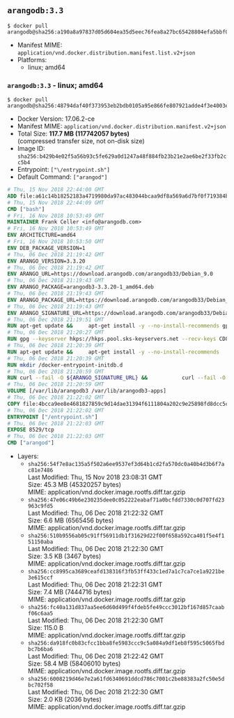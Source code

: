 ## `arangodb:3.3`

```console
$ docker pull arangodb@sha256:a190a8a97837d05d604ea35d5eec76fea8a27bc65428804efa5bbf0e5dade011
```

-	Manifest MIME: `application/vnd.docker.distribution.manifest.list.v2+json`
-	Platforms:
	-	linux; amd64

### `arangodb:3.3` - linux; amd64

```console
$ docker pull arangodb@sha256:48794daf40f373953eb2bdb0105a95e866fe807921adde4f3e4003e319fb43fb
```

-	Docker Version: 17.06.2-ce
-	Manifest MIME: `application/vnd.docker.distribution.manifest.v2+json`
-	Total Size: **117.7 MB (117742057 bytes)**  
	(compressed transfer size, not on-disk size)
-	Image ID: `sha256:b429b4e02f5a56b93c5fe629a0d1247a48f884fb23b21e2ae6be2f33fb2cc5b4`
-	Entrypoint: `["\/entrypoint.sh"]`
-	Default Command: `["arangod"]`

```dockerfile
# Thu, 15 Nov 2018 22:44:00 GMT
ADD file:a61c14b18252183a4719980da97ac483044bcaa9df8a569a6d7bf0f719384b5e in / 
# Thu, 15 Nov 2018 22:44:09 GMT
CMD ["bash"]
# Fri, 16 Nov 2018 10:53:49 GMT
MAINTAINER Frank Celler <info@arangodb.com>
# Fri, 16 Nov 2018 10:53:49 GMT
ENV ARCHITECTURE=amd64
# Fri, 16 Nov 2018 10:53:50 GMT
ENV DEB_PACKAGE_VERSION=1
# Thu, 06 Dec 2018 21:19:42 GMT
ENV ARANGO_VERSION=3.3.20
# Thu, 06 Dec 2018 21:19:42 GMT
ENV ARANGO_URL=https://download.arangodb.com/arangodb33/Debian_9.0
# Thu, 06 Dec 2018 21:19:43 GMT
ENV ARANGO_PACKAGE=arangodb3-3.3.20-1_amd64.deb
# Thu, 06 Dec 2018 21:19:43 GMT
ENV ARANGO_PACKAGE_URL=https://download.arangodb.com/arangodb33/Debian_9.0/amd64/arangodb3-3.3.20-1_amd64.deb
# Thu, 06 Dec 2018 21:19:43 GMT
ENV ARANGO_SIGNATURE_URL=https://download.arangodb.com/arangodb33/Debian_9.0/amd64/arangodb3-3.3.20-1_amd64.deb.asc
# Thu, 06 Dec 2018 21:19:51 GMT
RUN apt-get update &&     apt-get install -y --no-install-recommends gpg dirmngr     &&     rm -rf /var/lib/apt/lists/*
# Thu, 06 Dec 2018 21:20:27 GMT
RUN gpg --keyserver hkps://hkps.pool.sks-keyservers.net --recv-keys CD8CB0F1E0AD5B52E93F41E7EA93F5E56E751E9B
# Thu, 06 Dec 2018 21:20:39 GMT
RUN apt-get update &&     apt-get install -y --no-install-recommends         libjemalloc1         ca-certificates         pwgen         curl         numactl     &&     rm -rf /var/lib/apt/lists/*
# Thu, 06 Dec 2018 21:20:39 GMT
RUN mkdir /docker-entrypoint-initdb.d
# Thu, 06 Dec 2018 21:20:59 GMT
RUN curl --fail -O ${ARANGO_SIGNATURE_URL} &&           curl --fail -O ${ARANGO_PACKAGE_URL} &&             gpg --verify ${ARANGO_PACKAGE}.asc &&     (echo arangodb3 arangodb3/password password test | debconf-set-selections) &&     (echo arangodb3 arangodb3/password_again password test | debconf-set-selections) &&     DEBIAN_FRONTEND="noninteractive" dpkg -i ${ARANGO_PACKAGE} &&     rm -rf /var/lib/arangodb3/* &&     sed -ri         -e 's!127\.0\.0\.1!0.0.0.0!g'         -e 's!^(file\s*=).*!\1 -!'         -e 's!^\s*uid\s*=.*!!'         /etc/arangodb3/arangod.conf     && chgrp 0 /var/lib/arangodb3 /var/lib/arangodb3-apps     && chmod 775 /var/lib/arangodb3 /var/lib/arangodb3-apps     &&     rm -f ${ARANGO_PACKAGE}*
# Thu, 06 Dec 2018 21:20:59 GMT
VOLUME [/var/lib/arangodb3 /var/lib/arangodb3-apps]
# Thu, 06 Dec 2018 21:22:02 GMT
COPY file:4bcca9ee8e4681827859c9d14dae31394f6111804a202c9e25898fd8dcc5c8d4 in /entrypoint.sh 
# Thu, 06 Dec 2018 21:22:02 GMT
ENTRYPOINT ["/entrypoint.sh"]
# Thu, 06 Dec 2018 21:22:03 GMT
EXPOSE 8529/tcp
# Thu, 06 Dec 2018 21:22:03 GMT
CMD ["arangod"]
```

-	Layers:
	-	`sha256:54f7e8ac135a5f502a6ee9537ef3d64b1cd2fa570dc0a40b4d3b6f7ac81e7486`  
		Last Modified: Thu, 15 Nov 2018 23:08:31 GMT  
		Size: 45.3 MB (45320257 bytes)  
		MIME: application/vnd.docker.image.rootfs.diff.tar.gzip
	-	`sha256:47e06c49b6e230235dee0c052222eabaf71a0bcfdd7330c0d707fd23963c9fd5`  
		Last Modified: Thu, 06 Dec 2018 21:22:32 GMT  
		Size: 6.6 MB (6565456 bytes)  
		MIME: application/vnd.docker.image.rootfs.diff.tar.gzip
	-	`sha256:510b9556ab05c91ff56911db1f31629d22f00f658a592ca401f5e4f151150aba`  
		Last Modified: Thu, 06 Dec 2018 21:22:30 GMT  
		Size: 3.5 KB (3467 bytes)  
		MIME: application/vnd.docker.image.rootfs.diff.tar.gzip
	-	`sha256:cc8995ca3689ceafd138316f3fb53ff433c1ed7a1c7ca7ce1a9221be3e615ccf`  
		Last Modified: Thu, 06 Dec 2018 21:22:31 GMT  
		Size: 7.4 MB (7444716 bytes)  
		MIME: application/vnd.docker.image.rootfs.diff.tar.gzip
	-	`sha256:fc40a131d837aa5ee6d60d499f4fdeb5fe49ccc3012bf167d857caabf06c6aa5`  
		Last Modified: Thu, 06 Dec 2018 21:22:30 GMT  
		Size: 115.0 B  
		MIME: application/vnd.docker.image.rootfs.diff.tar.gzip
	-	`sha256:da918fc0b83cfcc1bba8fe5983ccc9c5a084a9df1eb8f595c5065fbdbc7b6ba6`  
		Last Modified: Thu, 06 Dec 2018 21:22:42 GMT  
		Size: 58.4 MB (58406010 bytes)  
		MIME: application/vnd.docker.image.rootfs.diff.tar.gzip
	-	`sha256:6008219d46e7e2a61fd6340691ddcd786c7001c2be88383a2fc50e5dbc702f58`  
		Last Modified: Thu, 06 Dec 2018 21:22:30 GMT  
		Size: 2.0 KB (2036 bytes)  
		MIME: application/vnd.docker.image.rootfs.diff.tar.gzip
